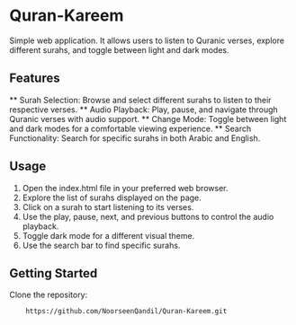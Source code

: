 # Quran-Kareem
Simple web application. It allows users to listen to Quranic verses, explore different surahs, and toggle between light and dark modes. 

## Features
** Surah Selection: Browse and select different surahs to listen to their respective verses.
** Audio Playback: Play, pause, and navigate through Quranic verses with audio support.
** Change Mode: Toggle between light and dark modes for a comfortable viewing experience.
** Search Functionality: Search for specific surahs in both Arabic and English.

## Usage
1. Open the index.html file in your preferred web browser.
2. Explore the list of surahs displayed on the page.
3. Click on a surah to start listening to its verses.
4. Use the play, pause, next, and previous buttons to control the audio playback.
5. Toggle dark mode for a different visual theme.
6. Use the search bar to find specific surahs.

## Getting Started
Clone the repository:
```
    https://github.com/NoorseenQandil/Quran-Kareem.git
```
